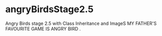# angryBirdsStage2.5
Angry Birds stage 2.5 with Class Inheritance and ImageS
MY FATHER'S FAVOURITE GAME IS ANGRY BIRD .